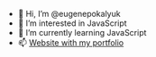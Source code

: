 - 👋 Hi, I’m @eugenepokalyuk
- 👀 I’m interested in JavaScript
- 🌱 I’m currently learning JavaScript
- 📫 [Website with my portfolio](https://eugenepokalyuk.github.io/profile-new/)

<!---
eugenepokalyuk/eugenepokalyuk is a ✨ special ✨ repository because its `README.md` (this file) appears on your GitHub profile.
You can click the Preview link to take a look at your changes.
--->
